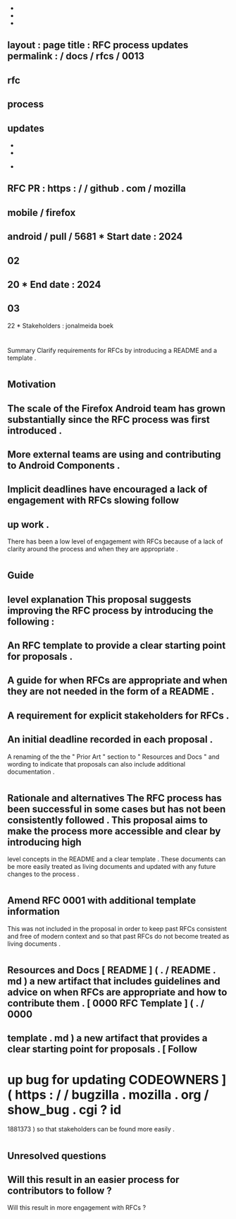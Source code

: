 -
-
-
layout
:
page
title
:
RFC
process
updates
permalink
:
/
docs
/
rfcs
/
0013
-
rfc
-
process
-
updates
-
-
-
*
RFC
PR
:
https
:
/
/
github
.
com
/
mozilla
-
mobile
/
firefox
-
android
/
pull
/
5681
*
Start
date
:
2024
-
02
-
20
*
End
date
:
2024
-
03
-
22
*
Stakeholders
:
jonalmeida
boek
#
#
Summary
Clarify
requirements
for
RFCs
by
introducing
a
README
and
a
template
.
#
#
Motivation
-
The
scale
of
the
Firefox
Android
team
has
grown
substantially
since
the
RFC
process
was
first
introduced
.
-
More
external
teams
are
using
and
contributing
to
Android
Components
.
-
Implicit
deadlines
have
encouraged
a
lack
of
engagement
with
RFCs
slowing
follow
-
up
work
.
-
There
has
been
a
low
level
of
engagement
with
RFCs
because
of
a
lack
of
clarity
around
the
process
and
when
they
are
appropriate
.
#
#
Guide
-
level
explanation
This
proposal
suggests
improving
the
RFC
process
by
introducing
the
following
:
-
An
RFC
template
to
provide
a
clear
starting
point
for
proposals
.
-
A
guide
for
when
RFCs
are
appropriate
and
when
they
are
not
needed
in
the
form
of
a
README
.
-
A
requirement
for
explicit
stakeholders
for
RFCs
.
-
An
initial
deadline
recorded
in
each
proposal
.
-
A
renaming
of
the
the
"
Prior
Art
"
section
to
"
Resources
and
Docs
"
and
wording
to
indicate
that
proposals
can
also
include
additional
documentation
.
#
#
Rationale
and
alternatives
The
RFC
process
has
been
successful
in
some
cases
but
has
not
been
consistently
followed
.
This
proposal
aims
to
make
the
process
more
accessible
and
clear
by
introducing
high
-
level
concepts
in
the
README
and
a
clear
template
.
These
documents
can
be
more
easily
treated
as
living
documents
and
updated
with
any
future
changes
to
the
process
.
#
#
#
Amend
RFC
0001
with
additional
template
information
-
This
was
not
included
in
the
proposal
in
order
to
keep
past
RFCs
consistent
and
free
of
modern
context
and
so
that
past
RFCs
do
not
become
treated
as
living
documents
.
#
#
Resources
and
Docs
[
README
]
(
.
/
README
.
md
)
a
new
artifact
that
includes
guidelines
and
advice
on
when
RFCs
are
appropriate
and
how
to
contribute
them
.
[
0000
RFC
Template
]
(
.
/
0000
-
template
.
md
)
a
new
artifact
that
provides
a
clear
starting
point
for
proposals
.
[
Follow
-
up
bug
for
updating
CODEOWNERS
]
(
https
:
/
/
bugzilla
.
mozilla
.
org
/
show_bug
.
cgi
?
id
=
1881373
)
so
that
stakeholders
can
be
found
more
easily
.
#
#
Unresolved
questions
-
Will
this
result
in
an
easier
process
for
contributors
to
follow
?
-
Will
this
result
in
more
engagement
with
RFCs
?
